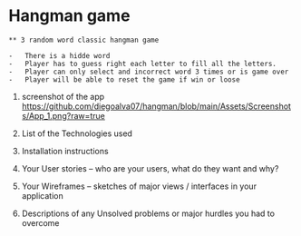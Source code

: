 # Hangman game

    ** 3 random word classic hangman game

    -   There is a hidde word
    -   Player has to guess right each letter to fill all the letters.
    -   Player can only select and incorrect word 3 times or is game over
    -   Player will be able to reset the game if win or loose
    

1. screenshot of the app
    https://github.com/diegoalva07/hangman/blob/main/Assets/Screenshots/App_1.png?raw=true

2. List of the Technologies used

3. Installation instructions

4. Your User stories – who are your users, what do they want and why?


5.  Your Wireframes – sketches of major views / interfaces in your application


6. Descriptions of any Unsolved problems or major hurdles you had to overcome